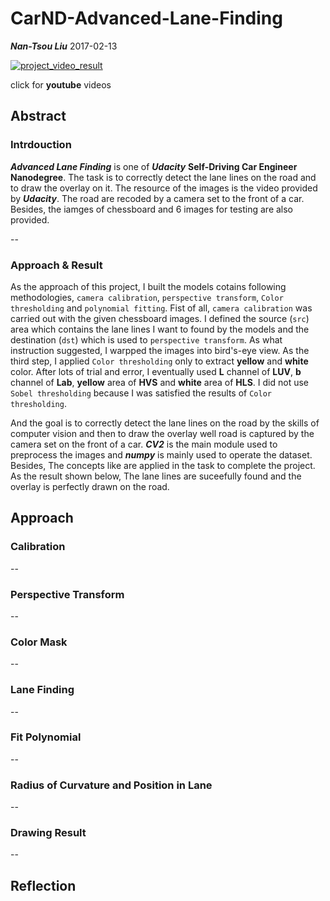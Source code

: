 # CarND-Advanced-Lane-Finding

_**Nan-Tsou Liu**_ 2017-02-13

[![project_video_result](output_images/project_video_result.gif)](https://youtu.be/iCOmGSDvGCc)

click for **youtube** videos

## Abstract

### Intrdouction

_**Advanced Lane Finding**_ is one of _**Udacity**_ **Self-Driving Car Engineer Nanodegree**. The task is to correctly detect the lane lines on the road and to draw the overlay on it. The resource of the images is the video provided by _**Udacity**_. The road are recoded by a camera set to the front of a car. Besides, the iamges of chessboard and 6 images for testing are also provided.

--
### Approach & Result

As the approach of this project, I built the models cotains following methodologies, `camera calibration`, `perspective transform`, `Color thresholding` and `polynomial fitting`. Fist of all, `camera calibration` was carried out with the given chessboard images. I defined the source (`src`) area which contains the lane lines I want to found by the models and the destination (`dst`) which is used to `perspective transform`. As what instruction suggested, I warpped the images into bird's-eye view. As the third step, I applied `Color thresholding` only to extract **yellow** and **white** color. After lots of trial and error, I eventually used **L** channel of **LUV**, **b** channel of **Lab**, **yellow** area of **HVS** and **white** area of **HLS**. I did not use `Sobel thresholding` because I was satisfied the results of `Color thresholding`. 

And the goal is to correctly detect the lane lines on the road by the skills of computer vision and then to draw the overlay well road is captured by the camera set on the front of a car. _**CV2**_ is the main module used to preprocess the images and _**numpy**_ is mainly used to operate the dataset. Besides, The concepts like  are applied in the task to complete the project. As the result shown below, The lane lines are suceefully found and the overlay is perfectly drawn on the road.

## Approach

### Calibration

--

### Perspective Transform

--

### Color Mask

--

### Lane Finding

--

### Fit Polynomial

--

### Radius of Curvature and Position in Lane

--

### Drawing Result

--

## Reflection
